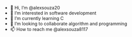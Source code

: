 - 👋 Hi, I’m @alexsouza20
- 👀 I’m interested in software development
- 🌱 I’m currently learning C
- 💞️ I’m looking to collaborate algorithm and programming
- 📫 How to reach me @alexsouza8117

<!---
alexsouza20/alexsouza20 is a ✨ special ✨ repository because its `README.md` (this file) appears on your GitHub profile.
You can click the Preview link to take a look at your changes.
--->
